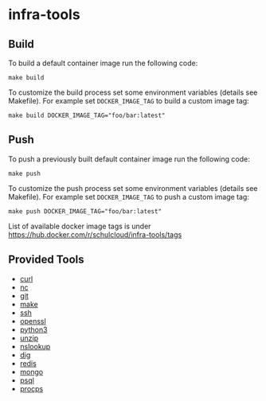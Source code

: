 # infra-tools

## Build

To build a default container image run the following code:
```
make build
```

To customize the build process set some environment variables (details see
Makefile). For example set `DOCKER_IMAGE_TAG` to build a custom image tag:
```
make build DOCKER_IMAGE_TAG="foo/bar:latest"
```

## Push

To push a previously built default container image run the following code:
```
make push
```

To customize the push process set some environment variables (details see
Makefile). For example set `DOCKER_IMAGE_TAG` to push a custom image tag:
```
make push DOCKER_IMAGE_TAG="foo/bar:latest"
```

List of available docker image tags is under https://hub.docker.com/r/schulcloud/infra-tools/tags

## Provided Tools
* [curl](https://curl.haxx.se/docs/manpage.html)
* [nc](https://man.openbsd.org/nc.1)
* [git](https://git-scm.com/docs/git)
* [make](https://www.gnu.org/software/make/manual/make.html)
* [ssh](https://man.openbsd.org/ssh)
* [openssl](https://www.openssl.org/docs/man1.1.1/man1/)
* [python3](https://docs.python.org/3/)
* [unzip](https://linux.die.net/man/1/unzip)
* [nslookup](https://linux.die.net/man/1/nslookup)
* [dig](https://linux.die.net/man/1/dig)
* [redis](https://redis.io/topics/rediscli)
* [mongo](https://docs.mongodb.com/manual/reference/program/mongo/)
* [psql](https://www.postgresql.org/docs/9.0/app-psql.html)
* [procps](https://man7.org/linux/man-pages/man1/procps.1.html)
